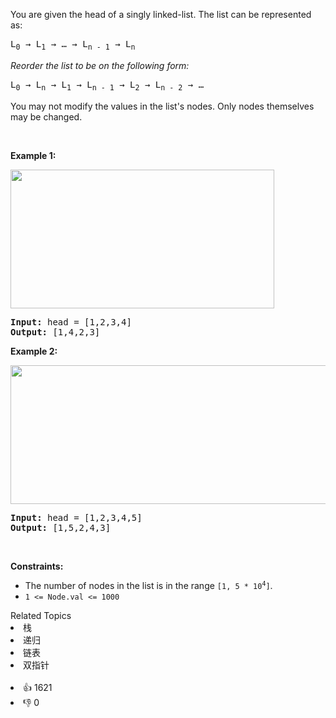 <p>You are given the head of a singly linked-list. The list can be represented as:</p>

<pre>
L<sub>0</sub> → L<sub>1</sub> → … → L<sub>n - 1</sub> → L<sub>n</sub>
</pre>

<p><em>Reorder the list to be on the following form:</em></p>

<pre>
L<sub>0</sub> → L<sub>n</sub> → L<sub>1</sub> → L<sub>n - 1</sub> → L<sub>2</sub> → L<sub>n - 2</sub> → …
</pre>

<p>You may not modify the values in the list's nodes. Only nodes themselves may be changed.</p>

<p>&nbsp;</p> 
<p><strong class="example">Example 1:</strong></p> 
<img alt="" src="https://assets.leetcode.com/uploads/2021/03/04/reorder1linked-list.jpg" style="width: 422px; height: 222px;" /> 
<pre>
<strong>Input:</strong> head = [1,2,3,4]
<strong>Output:</strong> [1,4,2,3]
</pre>

<p><strong class="example">Example 2:</strong></p> 
<img alt="" src="https://assets.leetcode.com/uploads/2021/03/09/reorder2-linked-list.jpg" style="width: 542px; height: 222px;" /> 
<pre>
<strong>Input:</strong> head = [1,2,3,4,5]
<strong>Output:</strong> [1,5,2,4,3]
</pre>

<p>&nbsp;</p> 
<p><strong>Constraints:</strong></p>

<ul> 
 <li>The number of nodes in the list is in the range <code>[1, 5 * 10<sup>4</sup>]</code>.</li> 
 <li><code>1 &lt;= Node.val &lt;= 1000</code></li> 
</ul>

<div><div>Related Topics</div><div><li>栈</li><li>递归</li><li>链表</li><li>双指针</li></div></div><br><div><li>👍 1621</li><li>👎 0</li></div>